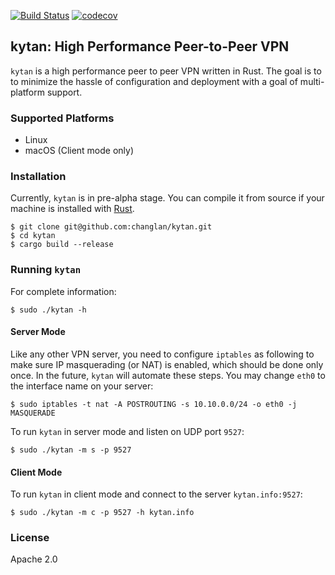 [![Build Status](https://travis-ci.org/changlan/kytan.svg?branch=master)](https://travis-ci.org/changlan/kytan)
[![codecov](https://codecov.io/gh/changlan/kytan/branch/master/graph/badge.svg)](https://codecov.io/gh/changlan/kytan)

## kytan: High Performance Peer-to-Peer VPN

`kytan` is a high performance peer to peer VPN written in Rust. The goal is to
to minimize the hassle of configuration and deployment with a goal of
multi-platform support.

### Supported Platforms

- Linux
- macOS (Client mode only)

### Installation

Currently, `kytan` is in pre-alpha stage. You can compile it from source if
your machine is installed with [Rust](https://www.rust-lang.org/en-US/install.html).

```
$ git clone git@github.com:changlan/kytan.git
$ cd kytan
$ cargo build --release
```

### Running `kytan`

For complete information:

```
$ sudo ./kytan -h
```

#### Server Mode

Like any other VPN server, you need to configure `iptables` as following to make
sure IP masquerading (or NAT) is enabled, which should be done only once. In the
future, `kytan` will automate these steps. You may change `eth0` to the
interface name on your server:

```
$ sudo iptables -t nat -A POSTROUTING -s 10.10.0.0/24 -o eth0 -j MASQUERADE
```

To run `kytan` in server mode and listen on UDP port `9527`:

```
$ sudo ./kytan -m s -p 9527
```

#### Client Mode

To run `kytan` in client mode and connect to the server `kytan.info:9527`:

```
$ sudo ./kytan -m c -p 9527 -h kytan.info
```

### License

Apache 2.0
